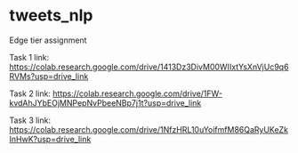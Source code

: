 # tweets_nlp
Edge tier assignment

Task 1 link:
https://colab.research.google.com/drive/1413Dz3DivM00WIIxtYsXnVjUc9q6RVMs?usp=drive_link

Task 2 link:
https://colab.research.google.com/drive/1FW-kvdAhJYbEOjMNPepNvPbeeNBp7j1t?usp=drive_link

Task 3 link:
https://colab.research.google.com/drive/1NfzHRL10uYoifmfM86QaRyUKeZkInHwK?usp=drive_link

